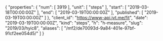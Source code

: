 {
  "properties": {
    "num": [
      3919
    ],
    "unit": [
      "steps"
    ],
    "start": [
      "2019-03-18T00:00:00Z"
    ],
    "end": [
      "2019-03-19T00:00:00Z"
    ],
    "published": [
      "2019-03-19T00:00:00Z"
    ]
  },
  "client_id": "https://www-api.jvt.me/fit",
  "date": "2019-03-19T00:00:00Z",
  "kind": "steps",
  "h": "h-measure",
  "slug": "2019/03/hyic8",
  "aliases": [
    "/mf2/de70093d-9a84-401e-97bf-91cf2ee054d5/"
  ]
}
